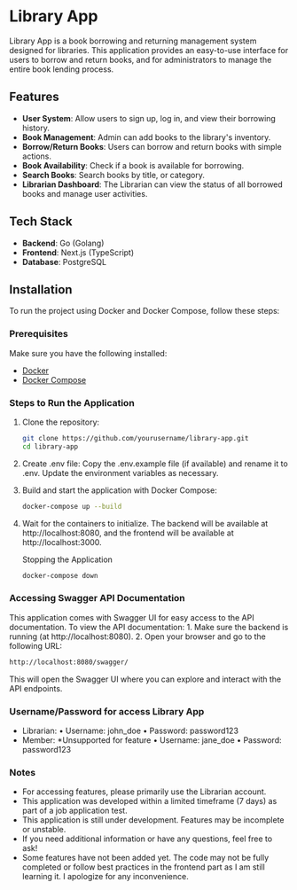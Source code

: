 # Library App

Library App is a book borrowing and returning management system designed for libraries. This application provides an easy-to-use interface for users to borrow and return books, and for administrators to manage the entire book lending process.

## Features

- **User System**: Allow users to sign up, log in, and view their borrowing history.
- **Book Management**: Admin can add books to the library's inventory.
- **Borrow/Return Books**: Users can borrow and return books with simple actions.
- **Book Availability**: Check if a book is available for borrowing.
- **Search Books**: Search books by title, or category.
- **Librarian Dashboard**: The Librarian can view the status of all borrowed books and manage user activities.

## Tech Stack

- **Backend**: Go (Golang)
- **Frontend**: Next.js (TypeScript)
- **Database**: PostgreSQL

## Installation

To run the project using Docker and Docker Compose, follow these steps:

### Prerequisites

Make sure you have the following installed:

- [Docker](https://www.docker.com/products/docker-desktop)
- [Docker Compose](https://docs.docker.com/compose/)

### Steps to Run the Application

1. Clone the repository:

   ```bash
   git clone https://github.com/yourusername/library-app.git
   cd library-app
   ```

2. Create .env file:
   Copy the .env.example file (if available) and rename it to .env. Update the environment variables as necessary.

3. Build and start the application with Docker Compose:

   ```bash
   docker-compose up --build
   ```

4. Wait for the containers to initialize. The backend will be available at http://localhost:8080, and the frontend will be available at http://localhost:3000.

   Stopping the Application

   ```bash
   docker-compose down
   ```

### Accessing Swagger API Documentation

This application comes with Swagger UI for easy access to the API documentation. To view the API documentation: 1. Make sure the backend is running (at http://localhost:8080). 2. Open your browser and go to the following URL:

```bash
http://localhost:8080/swagger/
```

This will open the Swagger UI where you can explore and interact with the API endpoints.

### Username/Password for access Library App

- Librarian:
  • Username: john_doe
  • Password: password123
- Member: *Unsupported for feature
  • Username: jane_doe
  • Password: password123

### Notes
   - For accessing features, please primarily use the Librarian account.
   - This application was developed within a limited timeframe (7 days) as part of a job application test.
   - This application is still under development. Features may be incomplete or unstable.
   - If you need additional information or have any questions, feel free to ask!
   - Some features have not been added yet. The code may not be fully completed or follow best practices in the frontend part as I am still learning it. I apologize for any inconvenience.
